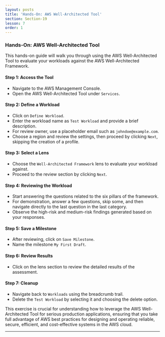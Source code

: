 ```yaml
---
layout: posts
title: 'Hands-On: AWS Well-Architected Tool'
section: Section-19
lesson: 7
order: 1
---
```


### Hands-On: AWS Well-Architected Tool

This hands-on guide will walk you through using the AWS Well-Architected Tool to evaluate your workloads against the AWS Well-Architected Framework.

<!-- pagebreak -->

#### Step 1: Access the Tool

- Navigate to the AWS Management Console.
- Open the AWS Well-Architected Tool under `Services`.

<!-- pagebreak -->

#### Step 2: Define a Workload

- Click on `Define Workload`.
- Enter the workload name as `Test Workload` and provide a brief description.
- For review owner, use a placeholder email such as `johndoe@example.com`.
- Choose a region and review the settings, then proceed by clicking `Next`, skipping the creation of a profile.

<!-- pagebreak -->

#### Step 3: Select a Lens

- Choose the `Well-Architected Framework` lens to evaluate your workload against.
- Proceed to the review section by clicking `Next`.

<!-- pagebreak -->

#### Step 4: Reviewing the Workload

- Start answering the questions related to the six pillars of the framework.
- For demonstration, answer a few questions, skip some, and then navigate directly to the last question in the last category.
- Observe the high-risk and medium-risk findings generated based on your responses.

<!-- pagebreak -->

#### Step 5: Save a Milestone

- After reviewing, click on `Save Milestone`.
- Name the milestone `My First Draft`.

<!-- pagebreak -->

#### Step 6: Review Results

- Click on the lens section to review the detailed results of the assessment.

<!-- pagebreak -->

#### Step 7: Cleanup

- Navigate back to `Workloads` using the breadcrumb trail.
- Delete the `Test Workload` by selecting it and choosing the delete option.

<!-- pagebreak -->

This exercise is crucial for understanding how to leverage the AWS Well-Architected Tool for serious production applications, ensuring that you take full advantage of AWS best practices for designing and operating reliable, secure, efficient, and cost-effective systems in the AWS cloud.

---
